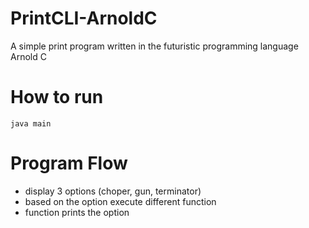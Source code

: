 # PrintCLI-ArnoldC
A simple print program written in the futuristic programming language Arnold C

# How to run
  `java main`

# Program Flow
- display 3 options (choper, gun, terminator)
- based on the option execute different function
- function prints the option
